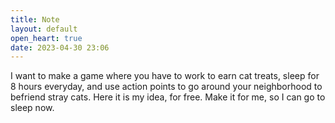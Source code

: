 ```yaml
---
title: Note
layout: default
open_heart: true
date: 2023-04-30 23:06
---
```


I want to make a game where you have to work to earn cat treats, sleep for 8 hours everyday, and use action points to go around your neighborhood to befriend stray cats. Here it is my idea, for free. Make it for me, so I can go to sleep now.
